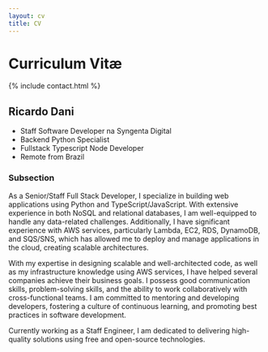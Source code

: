 ```yaml
---
layout: cv
title: CV
---
```


# Curriculum Vitæ

{% include contact.html %}

## Ricardo Dani

* Staff Software Developer na Syngenta Digital
* Backend Python Specialist
* Fullstack Typescript Node Developer
* Remote from Brazil

### Subsection

As a Senior/Staff Full Stack Developer, I specialize in building web applications using Python and TypeScript/JavaScript. With extensive experience in both NoSQL and relational databases, I am well-equipped to handle any data-related challenges. Additionally, I have significant experience with AWS services, particularly Lambda, EC2, RDS, DynamoDB, and SQS/SNS, which has allowed me to deploy and manage applications in the cloud, creating scalable architectures.

With my expertise in designing scalable and well-architected code, as well as my infrastructure knowledge using AWS services, I have helped several companies achieve their business goals. I possess good communication skills, problem-solving skills, and the ability to work collaboratively with cross-functional teams. I am committed to mentoring and developing developers, fostering a culture of continuous learning, and promoting best practices in software development.

Currently working as a Staff Engineer, I am dedicated to delivering high-quality solutions using free and open-source technologies.
